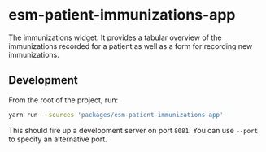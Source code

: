 # esm-patient-immunizations-app

The immunizations widget. It provides a tabular overview of the immunizations recorded for a patient as well as a form for recording new immunizations.

## Development

From the root of the project, run:

```bash
yarn run --sources 'packages/esm-patient-immunizations-app'
```

This should fire up a development server on port `8081`. You can use `--port` to specify an alternative port.
